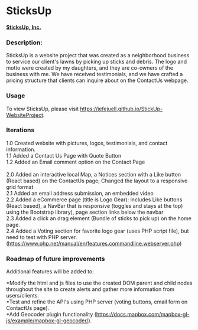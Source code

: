 # SticksUp
<a href="https://jefejuell.github.io/StickUp-WebsiteProject/"><b>SticksUp, Inc.</b></a>

### **Description:**  
SticksUp is a website project that was created as a neighborhood business to service our client's lawns by picking up sticks and debris.  The logo and motto were created by my daughters, and they are co-owners of the business with me.  We have received testimonials, and we have crafted a pricing structure that clients can inquire about on the ContactUs webpage.

### **Usage**
To view SticksUp, please visit https://jefejuell.github.io/StickUp-WebsiteProject. 

### **Iterations**
1.0  Created website with pictures, logos, testimonials, and contact information.<br>
1.1  Added a Contact Us Page with Quote Button<br>
1.2  Added an Email comment option on the Contact Page<br><br>
2.0  Added an interactive local Map, a Notices section with a Like button (React based) on the ContactUs page; Changed the layout to a responsive grid format<br>
2.1  Added an email address submission, an embedded video<br>
2.2  Added a eCommerce page (title is Logo Gear): includes Like buttons (React based), a NavBar that is responsive (toggles and stays at the top) using the Bootstrap library), page section links below the navbar<br>
2.3  Added a click an drag element (Bundle of sticks to pick up) on the home page.<br>
2.4 Added a Voting section for favorite logo gear (uses PHP script file), but need to test with PHP server. (https://www.php.net/manual/en/features.commandline.webserver.php)


### **Roadmap of future improvements**
Additional features will be added to: 

*Modify the html and js files to use the created DOM parent and child nodes throughout the site to create alerts and gather more information from users/clients.<br>
*Test and refine the API's using PHP server (voting buttons, email form on ContactUs page).<br>
*Add Geocoder plugin functionality (https://docs.mapbox.com/mapbox-gl-js/example/mapbox-gl-geocoder/).
  
